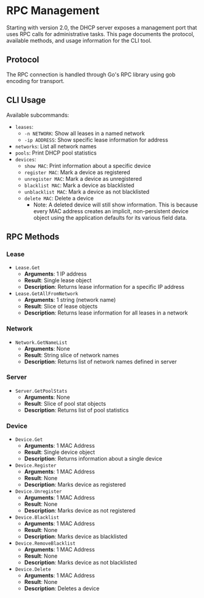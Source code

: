 # RPC Management

Starting with version 2.0, the DHCP server exposes a management port that uses RPC
calls for administrative tasks. This page documents the protocol, available
methods, and usage information for the CLI tool.

## Protocol

The RPC connection is handled through Go's RPC library using gob encoding for
transport.

## CLI Usage

Available subcommands:

- `leases`:
    - `-n NETWORK`: Show all leases in a named network
    - `-ip ADDRESS`: Show specific lease information for address
- `networks`: List all network names
- `pools`: Print DHCP pool statistics
- `devices`:
    - `show MAC`: Print information about a specific device
    - `register MAC`: Mark a device as registered
    - `unregister MAC`: Mark a device as unregistered
    - `blacklist MAC`: Mark a device as blacklisted
    - `unblacklist MAC`: Mark a device as not blacklisted
    - `delete MAC`: Delete a device
        - Note: A deleted device will still show information. This is because
        every MAC address creates an implicit, non-persistent device object
        using the application defaults for its various field data.

## RPC Methods

### Lease

- `Lease.Get`
    - **Arguments**: 1 IP address
    - **Result**: Single lease object
    - **Description**: Returns lease information for a specific IP address
- `Lease.GetAllFromNetwork`
    - **Arguments**: 1 string (network name)
    - **Result**: Slice of lease objects
    - **Description**: Returns lease information for all leases in a network

### Network

- `Network.GetNameList`
    - **Arguments**: None
    - **Result**: String slice of network names
    - **Description**: Returns list of network names defined in server

### Server

- `Server.GetPoolStats`
    - **Arguments**: None
    - **Result**: Slice of pool stat objects
    - **Description**: Returns list of pool statistics

### Device

- `Device.Get`
    - **Arguments**: 1 MAC Address
    - **Result**: Single device object
    - **Description**: Returns information about a single device
- `Device.Register`
    - **Arguments**: 1 MAC Address
    - **Result**: None
    - **Description**: Marks device as registered
- `Device.Unregister`
    - **Arguments**: 1 MAC Address
    - **Result**: None
    - **Description**: Marks device as not registered
- `Device.Blacklist`
    - **Arguments**: 1 MAC Address
    - **Result**: None
    - **Description**: Marks device as blacklisted
- `Device.RemoveBlacklist`
    - **Arguments**: 1 MAC Address
    - **Result**: None
    - **Description**: Marks device as not blacklisted
- `Device.Delete`
    - **Arguments**: 1 MAC Address
    - **Result**: None
    - **Description**: Deletes a device

